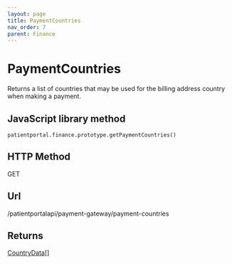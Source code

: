 ```yaml
---
layout: page
title: PaymentCountries
nav_order: 7
parent: Finance
---
```


# PaymentCountries

Returns a list of countries that may be used for the billing address country when making a payment.

## JavaScript library method

```
patientportal.finance.prototype.getPaymentCountries()
```

## HTTP Method

GET

## ****Url****

/patientportalapi/payment-gateway/payment-countries

## Returns

[CountryData](#_CountryData)\[\]
